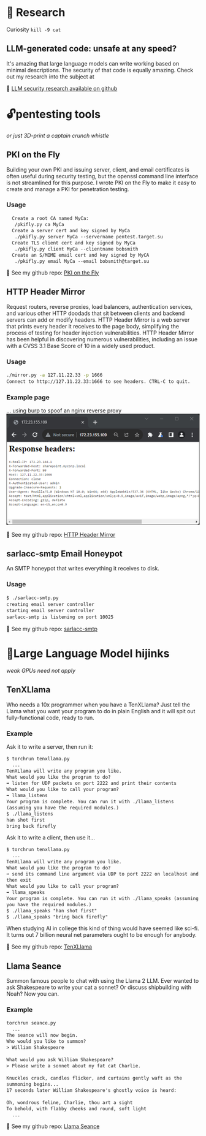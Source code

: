 # 🔬 Research
Curiosity ```kill -9 cat```
## LLM-generated code: unsafe at any speed?
It's amazing that large language models can write working based on minimal descriptions. The security of that code is equally amazing. Check out my research into the subject at

💾 [LLM security research available on github](https://www.nick-brown.com/llm_security/)

# 🔓pentesting tools
*or just 3D-print a captain crunch whistle*
## PKI on the Fly
Building your own PKI and issuing server, client, and email certificates is often useful during security testing, but the openssl command line interface is not streamlined for this purpose. I wrote PKI on the Fly to make it easy to create and manage a PKI for penetration testing.
### Usage
```
  Create a root CA named MyCa:
   /pkifly.py ca MyCa
  Create a server cert and key signed by MyCa
   ./pkifly.py server MyCa --servername pentest.target.su
  Create TLS client cert and key signed by MyCa
   ./pkifly.py client MyCa --clientname bobsmith
  Create an S/MIME email cert and key signed by MyCA
   ./pkifly.py email MyCa --email bobsmith@target.su
```
💾 See my github repo: [PKI on the Fly](https://github.com/thatnickbrown/pkifly)

## HTTP Header Mirror
Request routers, reverse proxies, load balancers, authentication services, and various other HTTP doodads that sit between clients and backend servers can add or modify headers. HTTP Header Mirror is a web server that prints every header it receives to the page body, simplifying the process of testing for header injection vulnerabilities. HTTP Header Mirror has been helpful in discovering numerous vulnerabilities, including an issue with a CVSS 3.1 Base Score of 10 in a widely used product.

### Usage
```bash
./mirror.py -a 127.11.22.33 -p 1666
Connect to http://127.11.22.33:1666 to see headers. CTRL-C to quit.
```

### Example page
... using burp to spoof an nginx reverse proxy
![example page](https://raw.githubusercontent.com/thatnickbrown/mirror/main/docs/mirror.png)

💾 See my github repo: [HTTP Header Mirror](https://github.com/thatnickbrown/mirror)

## sarlacc-smtp Email Honeypot
An SMTP honeypot that writes everything it receives to disk.

### Usage
```bash
$ ./sarlacc-smtp.py
creating email server controller
starting email server controller
sarlacc-smtp is listening on port 10025
```
💾 See my github repo: [sarlacc-smtp](https://github.com/thatnickbrown/sarlacc-smtp)

# 🦙Large Language Model hijinks
*weak GPUs need not apply*
## TenXLlama
Who needs a 10x programmer when you have a TenXLlama? Just tell the Llama what you want your program to do in plain English and it will spit out fully-functional code, ready to run.
### Example
Ask it to write a server, then run it:
```
$ torchrun tenxllama.py
  ...
TenXLlama will write any program you like.
What would you like the program to do?
➡️ listen for UDP packets on port 2222 and print their contents
What would you like to call your program?
➡️ llama_listens
Your program is complete. You can run it with ./llama_listens (assuming you have the required modules.)
$ ./llama_listens
han shot first
bring back firefly
```
Ask it to write a client, then use it...
```
$ torchrun tenxllama.py
  ...
TenXLlama will write any program you like.
What would you like the program to do?
➡️ send its command line argument via UDP to port 2222 on localhost and then exit
What would you like to call your program?
➡️ llama_speaks
Your program is complete. You can run it with ./llama_speaks (assuming you have the required modules.)
$ ./llama_speaks "han shot first"
$ ./llama_speaks "bring back firefly"
```
When studying AI in college this kind of thing would have seemed like sci-fi. It turns out 7 billion neural net parameters ought to be enough for anybody.

💾 See my github repo: [TenXLlama](https://github.com/thatnickbrown/tenxllama)

## Llama Seance
Summon famous people to chat with using the Llama 2 LLM. Ever wanted to ask Shakespeare to write your cat a sonnet? Or discuss shipbuilding with Noah? Now you can.
### Example
```
torchrun seance.py
  ...
The seance will now begin.
Who would you like to summon?
> William Shakespeare

What would you ask William Shakespeare?
> Please write a sonnet about my fat cat Charlie.

Knuckles crack, candles flicker, and curtains gently waft as the summoning begins...
17 seconds later William Shakespeare's ghostly voice is heard:

Oh, wondrous feline, Charlie, thou art a sight
To behold, with flabby cheeks and round, soft light
  ...
```
💾 See my github repo: [Llama Seance](https://github.com/thatnickbrown/seance)
